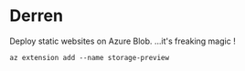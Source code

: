 
# Derren

Deploy static websites on Azure Blob.  ...it's freaking magic !



```
az extension add --name storage-preview
```
